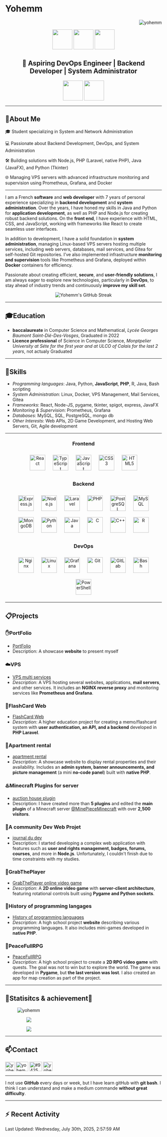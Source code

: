# Yohemm
<p align="right"> <img src="https://komarev.com/ghpvc/?username=yohemm&label=Profile%20views&color=0e75b6&style=flat" alt="yohemm" /> </p>
<div align="center">
  <div>
    <img width="64px" src="https://cdn.jsdelivr.net/gh/devicons/devicon@latest/icons/nodejs/nodejs-original.svg" />
    <img width="64px" src="https://cdn.jsdelivr.net/gh/devicons/devicon@latest/icons/react/react-original.svg" />
    <img width="64px" src="https://cdn.jsdelivr.net/gh/devicons/devicon@latest/icons/typescript/typescript-original.svg" />
  </div>
  <h2>🚀 Aspiring DevOps Engineer | Backend Developer | System Administrator</h2>
  <div>
    <img width="64px" src="https://cdn.jsdelivr.net/gh/devicons/devicon@latest/icons/bash/bash-original.svg" />
    <img width="64px" src="https://cdn.jsdelivr.net/gh/devicons/devicon@latest/icons/cplusplus/cplusplus-original.svg" />
  </div>
</div>

---


## :raising_hand:About Me

<!-- I am a French **software** and **web developer** with 6 years of experience. I have learned **Java** and **Python languages**. I have a strong background in **back-end development** using languages such as **PHP** and **Node.js**, as well as experience in **front-end development** using HTML, CSS, and **JavaScript** with frameworks such as *React*. I am *passionate* about creating visually appealing and *user-friendly websites*. I am always eager to *learn new technologies and stay current with industry trends*. -->


🎓 Student specializing in System and Network Administration

💻 Passionate about Backend Development, DevOps, and System Administration

🛠️ Building solutions with Node.js, PHP (Laravel, native PHP), Java (JavaFX), and Python (Tkinter)

🌐 Managing VPS servers with advanced infrastructure monitoring and supervision using Prometheus, Grafana, and Docker

---

I am a French **software** and **web developer** with 7 years of personal experience specializing in **backend development** and **system administration**. Over the years, I have honed my skills in Java and Python for **application development**, as well as PHP and Node.js for creating robust backend solutions. On the **front end**, I have experience with HTML, CSS, and JavaScript, working with frameworks like React to create seamless user interfaces.

In addition to development, I have a solid foundation in **system administration**, managing Linux-based VPS servers hosting multiple services, including web servers, databases, mail services, and Gitea for self-hosted Git repositories. I’ve also implemented infrastructure **monitoring and supervision** tools like Prometheus and Grafana, deployed within **Docker** containers for efficiency.

Passionate about creating efficient, **secure**, and **user-friendly solutions**, I am always eager to explore new technologies, particularly in **DevOps**, to stay ahead of industry trends and continuously **improve my skill set**.

<p align="center">
<!-- <img src="https://github-readme-streak-stats.herokuapp.com/?user=yohemm&theme=dark&hide_border=false" alt="activities streak stats"/> -->
<img src="https://github-readme-streak-stats-sigma-one.vercel.app?user=yohemm&theme=dracula" alt="Yohemm's GitHub Streak" />
</p>

---

## :mortar_board:Education

- **baccalaureate** in Computer Science and Mathematical, *Lycée Georges Baumont Saint-Dié-Des-Vosges*, Graduated in 2022
- **Licence professional** of Science in Computer Science, *Monptpelier University at Séte for the first year and at ULCO of Calais for the last 2 years*, not actualy Graduated

---

## :dart:Skills
- *Programming languages*: Java, Python, **JavaScript**, **PHP**, R, Java, Bash scripting
- *System Administration*: Linux, Docker, VPS Management, Mail Services, Gitea
- *Frameworks*: React, Node-JS, pygame, tkinter, spigot, express, JavaFX
- *Monitoring & Supervision*: Prometheus, Grafana
- *Databases*: MySQL, SQL, PostgreSQL, mongo db
- *Other Interests*: Web APIs, 2D Game Development, and Hosting Web Servers, Git, Agile development

---

<div align="center"> 

<!-- <h3 align="left">Languages and Tools:</h3>
<p align="left"> <a href="https://www.gnu.org/software/bash/" target="_blank" rel="noreferrer"> <img src="https://www.vectorlogo.zone/logos/gnu_bash/gnu_bash-icon.svg" alt="bash" width="40" height="40"/> </a> <a href="https://www.w3schools.com/cpp/" target="_blank" rel="noreferrer"> <img src="https://raw.githubusercontent.com/devicons/devicon/master/icons/cplusplus/cplusplus-original.svg" alt="cplusplus" width="40" height="40"/> </a> <a href="https://www.w3schools.com/css/" target="_blank" rel="noreferrer"> <img src="https://raw.githubusercontent.com/devicons/devicon/master/icons/css3/css3-original-wordmark.svg" alt="css3" width="40" height="40"/> </a> <a href="https://www.docker.com/" target="_blank" rel="noreferrer"> <img src="https://raw.githubusercontent.com/devicons/devicon/master/icons/docker/docker-original-wordmark.svg" alt="docker" width="40" height="40"/> </a> <a href="https://expressjs.com" target="_blank" rel="noreferrer"> <img src="https://raw.githubusercontent.com/devicons/devicon/master/icons/express/express-original-wordmark.svg" alt="express" width="40" height="40"/> </a> <a href="https://git-scm.com/" target="_blank" rel="noreferrer"> <img src="https://www.vectorlogo.zone/logos/git-scm/git-scm-icon.svg" alt="git" width="40" height="40"/> </a> <a href="https://grafana.com" target="_blank" rel="noreferrer"> <img src="https://www.vectorlogo.zone/logos/grafana/grafana-icon.svg" alt="grafana" width="40" height="40"/> </a> <a href="https://www.w3.org/html/" target="_blank" rel="noreferrer"> <img src="https://raw.githubusercontent.com/devicons/devicon/master/icons/html5/html5-original-wordmark.svg" alt="html5" width="40" height="40"/> </a> <a href="https://www.java.com" target="_blank" rel="noreferrer"> <img src="https://raw.githubusercontent.com/devicons/devicon/master/icons/java/java-original.svg" alt="java" width="40" height="40"/> </a> <a href="https://developer.mozilla.org/en-US/docs/Web/JavaScript" target="_blank" rel="noreferrer"> <img src="https://raw.githubusercontent.com/devicons/devicon/master/icons/javascript/javascript-original.svg" alt="javascript" width="40" height="40"/> </a> <a href="https://laravel.com/" target="_blank" rel="noreferrer"> <img src="https://raw.githubusercontent.com/devicons/devicon/master/icons/laravel/laravel-plain-wordmark.svg" alt="laravel" width="40" height="40"/> </a> <a href="https://www.linux.org/" target="_blank" rel="noreferrer"> <img src="https://raw.githubusercontent.com/devicons/devicon/master/icons/linux/linux-original.svg" alt="linux" width="40" height="40"/> </a> <a href="https://www.nginx.com" target="_blank" rel="noreferrer"> <img src="https://raw.githubusercontent.com/devicons/devicon/master/icons/nginx/nginx-original.svg" alt="nginx" width="40" height="40"/> </a> <a href="https://nodejs.org" target="_blank" rel="noreferrer"> <img src="https://raw.githubusercontent.com/devicons/devicon/master/icons/nodejs/nodejs-original-wordmark.svg" alt="nodejs" width="40" height="40"/> </a> <a href="https://www.php.net" target="_blank" rel="noreferrer"> <img src="https://raw.githubusercontent.com/devicons/devicon/master/icons/php/php-original.svg" alt="php" width="40" height="40"/> </a> <a href="https://www.postgresql.org" target="_blank" rel="noreferrer"> <img src="https://raw.githubusercontent.com/devicons/devicon/master/icons/postgresql/postgresql-original-wordmark.svg" alt="postgresql" width="40" height="40"/> </a> <a href="https://www.python.org" target="_blank" rel="noreferrer"> <img src="https://raw.githubusercontent.com/devicons/devicon/master/icons/python/python-original.svg" alt="python" width="40" height="40"/> </a> <a href="https://reactjs.org/" target="_blank" rel="noreferrer"> <img src="https://raw.githubusercontent.com/devicons/devicon/master/icons/react/react-original-wordmark.svg" alt="react" width="40" height="40"/> </a> <a href="https://www.typescriptlang.org/" target="_blank" rel="noreferrer"> <img src="https://raw.githubusercontent.com/devicons/devicon/master/icons/typescript/typescript-original.svg" alt="typescript" width="40" height="40"/> </a> <a href="https://vuejs.org/" target="_blank" rel="noreferrer"> <img src="https://raw.githubusercontent.com/devicons/devicon/master/icons/vuejs/vuejs-original-wordmark.svg" alt="vuejs" width="40" height="40"/> </a> </p>
-->

### Frontend  
<div align="center">  
<a href="https://reactjs.org/" target="_blank"><img style="margin: 10px" src="https://profilinator.rishav.dev/skills-assets/react-original-wordmark.svg" alt="React" height="50" /></a>
<a href="https://www.typescriptlang.org/" target="_blank"><img style="margin: 10px" src="https://profilinator.rishav.dev/skills-assets/typescript-original.svg" alt="TypeScript" height="50" /></a>
<a href="https://www.javascript.com/" target="_blank"><img style="margin: 10px" src="https://profilinator.rishav.dev/skills-assets/javascript-original.svg" alt="JavaScript" height="50" /></a>
<a href="https://www.w3schools.com/css/" target="_blank"><img style="margin: 10px" src="https://profilinator.rishav.dev/skills-assets/css3-original-wordmark.svg" alt="CSS3" height="50" /></a>
<a href="https://en.wikipedia.org/wiki/HTML5" target="_blank"><img style="margin: 10px" src="https://profilinator.rishav.dev/skills-assets/html5-original-wordmark.svg" alt="HTML5" height="50" /></a>
<!-- <a href="https://vuejs.org/" target="_blank"><img style="margin: 10px" src="https://profilinator.rishav.dev/skills-assets/vuejs-original-wordmark.svg" alt="Vue.js" height="50" /></a> -->
<!-- <a href="https://docs.microsoft.com/en-us/dotnet/desktop/wpf/xaml/" target="_blank"><img style="margin: 10px" src="https://profilinator.rishav.dev/skills-assets/xaml.png" alt="XAML" height="50" /></a> -->
</div>

</td><td valign="top" width="33%">



### Backend  
<div align="center">  
<a href="https://expressjs.com/" target="_blank"><img style="margin: 10px" src="https://profilinator.rishav.dev/skills-assets/express-original-wordmark.svg" alt="Express.js" height="50" /></a>
<a href="https://nodejs.org/" target="_blank"><img style="margin: 10px" src="https://profilinator.rishav.dev/skills-assets/nodejs-original-wordmark.svg" alt="Node.js" height="50" /></a>  
<a href="https://laravel.com/" target="_blank"><img style="margin: 10px" src="https://profilinator.rishav.dev/skills-assets/laravel-plain-wordmark.svg" alt="Laravel" height="50" /></a>  
<a href="https://www.php.net/" target="_blank"><img style="margin: 10px" src="https://profilinator.rishav.dev/skills-assets/php-original.svg" alt="PHP" height="50" /></a>
<a href="https://www.postgresql.org/" target="_blank"><img style="margin: 10px" src="https://profilinator.rishav.dev/skills-assets/postgresql-original-wordmark.svg" alt="PostgreSQL" height="50" /></a>  
<a href="https://www.mysql.com/" target="_blank"><img style="margin: 10px" src="https://profilinator.rishav.dev/skills-assets/mysql-original-wordmark.svg" alt="MySQL" height="50" /></a>  
<a href="https://www.mongodb.com/" target="_blank"><img style="margin: 10px" src="https://profilinator.rishav.dev/skills-assets/mongodb-original-wordmark.svg" alt="MongoDB" height="50" /></a>  
<a href="https://www.python.org/" target="_blank"><img style="margin: 10px" src="https://profilinator.rishav.dev/skills-assets/python-original.svg" alt="Python" height="50" /></a>    
<a href="https://www.java.com/" target="_blank"><img style="margin: 10px" src="https://profilinator.rishav.dev/skills-assets/java-original-wordmark.svg" alt="Java" height="50" /></a>  
<a href="https://www.cprogramming.com/" target="_blank"><img style="margin: 10px" src="https://profilinator.rishav.dev/skills-assets/c-original.svg" alt="C" height="50" /></a>  
<a href="https://www.cplusplus.com/" target="_blank"><img style="margin: 10px" src="https://profilinator.rishav.dev/skills-assets/cplusplus-original.svg" alt="C++" height="50" /></a>  
<a href="https://www.r-project.org/" target="_blank"><img style="margin: 10px" src="https://profilinator.rishav.dev/skills-assets/r.svg" alt="R" height="50" /></a>  
</div>

</td><td valign="top" width="33%">



### DevOps  
<div align="center">  
<a href="https://www.nginx.com/" target="_blank"><img style="margin: 10px" src="https://profilinator.rishav.dev/skills-assets/nginx-original.svg" alt="Nginx" height="50" /></a>  
<a href="https://www.linux.org/" target="_blank"><img style="margin: 10px" src="https://profilinator.rishav.dev/skills-assets/linux-original.svg" alt="Linux" height="50" /></a>  
<a href="https://grafana.com/" target="_blank"><img style="margin: 10px" src="https://profilinator.rishav.dev/skills-assets/grafana.png" alt="Grafana" height="50" /></a>  
<a href="https://github.com/" target="_blank"><img style="margin: 10px" src="https://profilinator.rishav.dev/skills-assets/git-scm-icon.svg" alt="Git" height="50" /></a>  
<a href="https://about.gitlab.com/" target="_blank"><img style="margin: 10px" src="https://profilinator.rishav.dev/skills-assets/gitlab.svg" alt="GitLab" height="50" /></a>  
<a href="https://www.gnu.org/software/bash/" target="_blank"><img style="margin: 10px" src="https://profilinator.rishav.dev/skills-assets/gnu_bash-icon.svg" alt="Bash" height="50" /></a>  
<a href="https://docs.microsoft.com/en-us/powershell/" target="_blank"><img style="margin: 10px" src="https://profilinator.rishav.dev/skills-assets/powershell.png" alt="PowerShell" height="50" /></a>  
</div>

</td></tr></table>  
<!--<a href="https://www.gnu.org/software/bash/" target="_blank" rel="noreferrer"> <img src="https://www.vectorlogo.zone/logos/gnu_bash/gnu_bash-icon.svg" alt="bash" width="40" height="40"/> </a> <a href="https://www.w3schools.com/css/" target="_blank" rel="noreferrer"> <img src="https://raw.githubusercontent.com/devicons/devicon/master/icons/css3/css3-original-wordmark.svg" alt="css3" width="40" height="40"/> </a> <a href="https://expressjs.com" target="_blank" rel="noreferrer"> <img src="https://raw.githubusercontent.com/devicons/devicon/master/icons/express/express-original-wordmark.svg" alt="express" width="40" height="40"/> </a> <a href="https://git-scm.com/" target="_blank" rel="noreferrer"> <img src="https://www.vectorlogo.zone/logos/git-scm/git-scm-icon.svg" alt="git" width="40" height="40"/> </a> <a href="https://www.w3.org/html/" target="_blank" rel="noreferrer"> <img src="https://raw.githubusercontent.com/devicons/devicon/master/icons/html5/html5-original-wordmark.svg" alt="html5" width="40" height="40"/> </a> <a href="https://www.java.com" target="_blank" rel="noreferrer"> <img src="https://raw.githubusercontent.com/devicons/devicon/master/icons/java/java-original.svg" alt="java" width="40" height="40"/> </a> <a href="https://developer.mozilla.org/en-US/docs/Web/JavaScript" target="_blank" rel="noreferrer"> <img src="https://raw.githubusercontent.com/devicons/devicon/master/icons/javascript/javascript-original.svg" alt="javascript" width="40" height="40"/> </a> <a href="https://www.linux.org/" target="_blank" rel="noreferrer"> <img src="https://raw.githubusercontent.com/devicons/devicon/master/icons/linux/linux-original.svg" alt="linux" width="40" height="40"/> </a> <a href="https://www.mysql.com/" target="_blank" rel="noreferrer"> <img src="https://raw.githubusercontent.com/devicons/devicon/master/icons/mysql/mysql-original-wordmark.svg" alt="mysql" width="40" height="40"/> </a> <a href="https://nodejs.org" target="_blank" rel="noreferrer"> <img src="https://raw.githubusercontent.com/devicons/devicon/master/icons/nodejs/nodejs-original-wordmark.svg" alt="nodejs" width="40" height="40"/> </a> <a href="https://www.php.net" target="_blank" rel="noreferrer"> <img src="https://raw.githubusercontent.com/devicons/devicon/master/icons/php/php-original.svg" alt="php" width="40" height="40"/> </a> <a href="https://www.python.org" target="_blank" rel="noreferrer"> <img src="https://raw.githubusercontent.com/devicons/devicon/master/icons/python/python-original.svg" alt="python" width="40" height="40"/> </a> 
-->
</div>

---

## :clipboard:Projects

### :hand:PortFolio
- [PortFolio](https://github.com/yohemm/yohemm.github.io)
- Description: A showcase **website** to present myself

### :cloud:VPS
- [VPS multi services](https://github.com/yohemm/VPS-Docker-Net)
- *Description*: A VPS hosting several websites, applications, **mail servers**, and other services. It includes an **NGINX reverse proxy** and monitoring services like **Prometheus and Grafana**.

### :memo:FlashCard Web
- [FlashCard Web](https://github.com/yohemm/FlashCards)
- *Description*: A higher education project for creating a memo/flashcard system with **user authentication, an API, and a backend** developed in **PHP Laravel**.

### :house_with_garden:Apartment rental
- [apartment rental](https://github.com/yohemm/apartment-rental)
- *Description*: A showcase website to display rental properties and their availability. Includes an **admin system, banner announcements, and picture management** (a mini **no-code panel**) built with **native PHP**.

### :hotsprings:Minecraft Plugins for server
- [auction house plugin](https://github.com/yohemm/HDV-minecraft-plugin)
- Description: I have created more than **5 plugins** and edited the **main plugin** of a Minecraft server [@MinePieceMinecraft](https://github.com/MinePieceMinecraft) with over **2,500 visitors**.

### :floppy_disk:A community Dev Web Projet
- [journal du dev](https://github.com/yohemm/journal-du-dev)
- Description: I started developing a complex web application with features such as **user and rights management, badges, forums, courses**, and more in **Node.js**. Unfortunately, I couldn't finish due to time constraints with my studies.

### :satellite:GrabThePlayer
- [GrabThePlayer online video game](https://github.com/yohemm/grab-the-player)
- *Description*: A **2D online video game** with **server-client architecture**, featuring rotational controls built using **Pygame and Python sockets**.

### :older_man:History of programming langages
- [History of programming languages](https://github.com/yohemm/history-of-programming-langages)
- *Description*: A high school project **website** describing various programming languages. It also includes mini-games developed in **native PHP**.

### :palm_tree:PeaceFullRPG
- [PeaceFullRPG](https://github.com/yohemm/peace-full-rpg)
- *Description*: A high school project to create a **2D RPG video game** with quests. The goal was not to win but to explore the world. The game was developed in **Pygame**, but **the last version was lost**. I also created an app for map creation as part of the project.

---

## :signal_strength:Statisitcs & achievement:bookmark:

<p style="width: 30%" align="center">
  <img src="https://github-profile-trophy.vercel.app/?username=yohemm&rank=-?,-C" alt="yohemm" />
</p>

<p style="width: 30%" align="center">
<img src="https://github-readme-stats.vercel.app/api?username=yohemm&show_icons=true&theme=transparent"/>
</p>

<p style="width: 30%" align="center">
<img src="https://github-readme-stats.vercel.app/api/top-langs/?username=yohemm&theme=dark&hide_border=false&include_all_commits=true&count_private=true&layout=compact"/>
</p>

---

## :mailbox:Contact
<p align="left">
<a href="https://github.com/yohemm" target="blank"><img align="center" src="https://www.svgrepo.com/show/35001/github.svg" alt="yohem" height="30" /></a>
<a href="https://linkedin.com/in/yohem vaxelaire" target="blank"><img align="center" src="https://raw.githubusercontent.com/rahuldkjain/github-profile-readme-generator/master/src/images/icons/Social/linked-in-alt.svg" alt="yohem vaxelaire" height="30" width="40" /></a>
<a href="https://discord.gg/#9425" target="blank"><img align="center" src="https://raw.githubusercontent.com/rahuldkjain/github-profile-readme-generator/master/src/images/icons/Social/discord.svg" alt="#9425" height="30" width="40" /></a>
<a href="https://dev.to/yohem" target="blank"><img align="center" src="https://dev-to-uploads.s3.amazonaws.com/uploads/logos/resized_logo_UQww2soKuUsjaOGNB38o.png" alt="yohem" height="30" /></a>
</p>

---
I not use **GitHub** every days or week, but I have learn gitHub with **git bash**. I think I can understand and make a medium commande **without great difficulty**. 

---

## :zap: Recent Activity

<!--RECENT_ACTIVITY:last_update-->
Last Updated: Wednesday, July 30th, 2025, 2:57:59 AM
<!--RECENT_ACTIVITY:last_update_end-->

<!--RECENT_ACTIVITY:start-->
<!--RECENT_ACTIVITY:end-->
